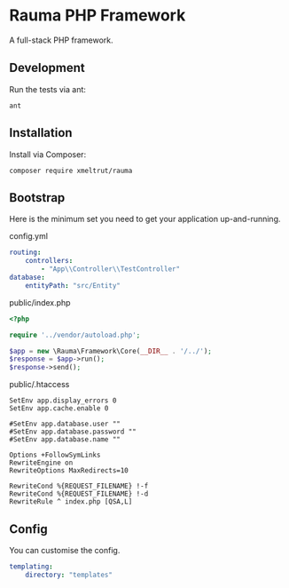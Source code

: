 Rauma PHP Framework
===================

A full-stack PHP framework.

Development
-----------

Run the tests via ant:

    ant

Installation
------------

Install via Composer:

    composer require xmeltrut/rauma


Bootstrap
---------

Here is the minimum set you need to get your application up-and-running.

config.yml

```yaml
routing:
    controllers:
        - "App\\Controller\\TestController"
database:
    entityPath: "src/Entity"
```

public/index.php

```php
<?php

require '../vendor/autoload.php';

$app = new \Rauma\Framework\Core(__DIR__ . '/../');
$response = $app->run();
$response->send();
```

public/.htaccess

```
SetEnv app.display_errors 0
SetEnv app.cache.enable 0

#SetEnv app.database.user ""
#SetEnv app.database.password ""
#SetEnv app.database.name ""

Options +FollowSymLinks
RewriteEngine on
RewriteOptions MaxRedirects=10

RewriteCond %{REQUEST_FILENAME} !-f
RewriteCond %{REQUEST_FILENAME} !-d
RewriteRule ^ index.php [QSA,L]
```

Config
------

You can customise the config.

```yaml
templating:
    directory: "templates"
```

